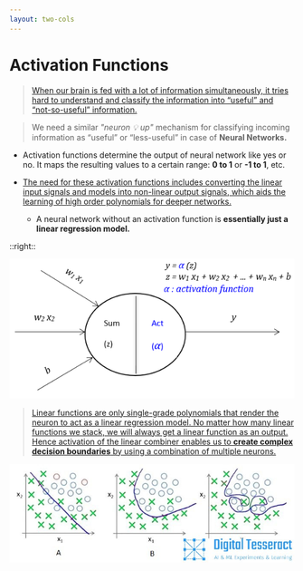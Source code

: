 ```yaml
---
layout: two-cols
---
```


# Activation Functions

<div></div>

> [When our brain is fed with a lot of information simultaneously, it tries hard to understand and classify the information into “useful” and “not-so-useful” information.][1]

> We need a similar _"neuron 💡 up"_ mechanism for classifying incoming information as “useful” or “less-useful” in case of **Neural Networks.**

- Activation functions determine the output of neural network like yes or no. It maps the resulting values to a certain range: **0 to 1** or **-1 to 1**, etc.

- [The need for these activation functions includes converting the linear input signals and models into non-linear output signals, which aids the learning of high order polynomials for deeper networks.][2]
  * <twemoji-warning /> A neural network without an activation function is **essentially just a linear regression model.**

[1]: https://www.analyticsvidhya.com/blog/2020/01/fundamentals-deep-learning-activation-functions-when-to-use-them/

[2]: https://www.analyticsvidhya.com/blog/2021/04/activation-functions-and-their-derivatives-a-quick-complete-guide/

::right::

<img alt="activation" src="/images/activation.png" />

> <mdi-format-quote-open /> [Linear functions are only single-grade polynomials that render the neuron to act as a linear regression model.  No matter how many linear functions we stack, we will always get a linear function as an output. Hence activation of the linear combiner enables us to **create complex decision boundaries** by using a combination of multiple neurons.][3] <mdi-format-quote-close />

<img alt="boundary" src="/images/boundary.jpg" />

[3]: https://www.sciencedirect.com/topics/engineering/activation-function
